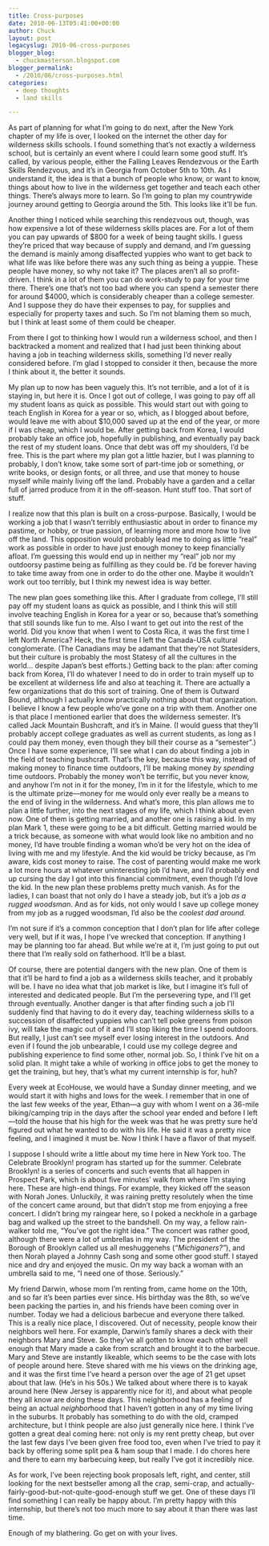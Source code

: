 ```yaml
---
title: Cross-purposes
date: 2010-06-13T05:41:00+00:00
author: Chuck
layout: post
legacyslug: 2010-06-cross-purposes
blogger_blog:
  - chuckmasterson.blogspot.com
blogger_permalink:
  - /2010/06/cross-purposes.html
categories:
  - deep thoughts
  - land skills

---
```

As part of planning for what I’m going to do next, after the New York chapter
of my life is over, I looked on the internet the other day for wilderness
skills schools. I found something that’s not exactly a wilderness school, but
is certainly an event where I could learn some good stuff. It’s called, by
various people, either the Falling Leaves Rendezvous or the Earth Skills
Rendezvous, and it’s in Georgia from October 5th to 10th. As I understand it,
the idea is that a bunch of people who know, or want to know, things about how
to live in the wilderness get together and teach each other things. There’s
always more to learn. So I’m going to plan my countrywide journey around
getting to Georgia around the 5th. This looks like it’ll be fun. 

Another thing I noticed while searching this rendezvous out, though, was how
expensive a lot of these wilderness skills places are. For a lot of them you
can pay upwards of $800 for a week of being taught skills. I guess they’re
priced that way because of supply and demand, and I’m guessing the demand is
mainly among disaffected yuppies who want to get back to what life was like
before there was any such thing as being a yuppie. These people have money, so
why not take it? The places aren’t all so profit-driven. I think in a lot of
them you can do work-study to pay for your time there. There’s one that’s not
too bad where you can spend a semester there for around $4000, which is
considerably cheaper than a college semester. And I suppose they do have their
expenses to pay, for supplies and especially for property taxes and such. So
I’m not blaming them so much, but I think at least some of them could be
cheaper.

From there I got to thinking how I would run a wilderness school, and then I
backtracked a moment and realized that I had just been thinking about having a
job in teaching wilderness skills, something I’d never really considered
before. I’m glad I stopped to consider it then, because the more I think about
it, the better it sounds.

My plan up to now has been vaguely this. It’s not terrible, and a lot of it is
staying in, but here it is. Once I got out of college, I was going to pay off
all my student loans as quick as possible. This would start out with going to
teach English in Korea for a year or so, which, as I blogged about before,
would leave me with about $10,000 saved up at the end of the year, or more if I
was cheap, which I would be. After getting back from Korea, I would probably
take an office job, hopefully in publishing, and eventually pay back the rest
of my student loans. Once that debt was off my shoulders, I’d be free. This is
the part where my plan got a little hazier, but I was planning to probably, I
don’t know, take some sort of part-time job or something, or write books, or
design fonts, or all three, and use that money to house myself while mainly
living off the land. Probably have a garden and a cellar full of jarred produce
from it in the off-season. Hunt stuff too. That sort of stuff.

I realize now that this plan is built on a cross-purpose. Basically, I would be
working a job that I wasn’t terribly enthusiastic about in order to finance my
pastime, or hobby, or true passion, of learning more and more how to live off
the land. This opposition would probably lead me to doing as little “real” work
as possible in order to have just enough money to keep financially afloat. I’m
guessing this would end up in neither my “real” job nor my outdoorsy pastime
being as fulfilling as they could be. I’d be forever having to take time away
from one in order to do the other one. Maybe it wouldn’t work out too terribly,
but I think my newest idea is way better.

The new plan goes something like this. After I graduate from college, I’ll
still pay off my student loans as quick as possible, and I think this will
still involve teaching English in Korea for a year or so, because that’s
something that still sounds like fun to me. Also I want to get out into the
rest of the world. Did you know that when I went to Costa Rica, it was the
first time I left North America? Heck, the first time I left the Canada-USA
cultural conglomerate. (The Canadians may be adamant that they’re not
Statesiders, but their culture is probably the most Statesy of all the cultures
in the world… despite Japan’s best efforts.) Getting back to the plan: after
coming back from Korea, I’ll do whatever I need to do in order to train myself
up to be excellent at wilderness life and also at teaching it. There are
actually a few organizations that do this sort of training. One of them is
Outward Bound, although I actually know practically nothing about that
organization. I believe I know a few people who’ve gone on a trip with them.
Another one is that place I mentioned earlier that does the wilderness
semester. It’s called Jack Mountain Bushcraft, and it’s in Maine. (I would
guess that they’ll probably accept college graduates as well as current
students, as long as I could pay them money, even though they bill their course
as a “semester”.) Once I have some experience, I’ll see what I can do about
finding a job in the field of teaching bushcraft. That’s the key, because this
way, instead of making money to finance time outdoors, I’ll be making money *by
spending* time outdoors. Probably the money won’t be terrific, but you never
know, and anyhow I’m not in it for the money, I’m in it for the lifestyle,
which to me is the ultimate prize—money for me would only ever really be a
means to the end of living in the wilderness. And what’s more, this plan allows
me to plan a little further, into the next stages of my life, which I think
about even now. One of them is getting married, and another one is raising a
kid. In my plan Mark 1, these were going to be a bit difficult. Getting married
would be a trick because, as someone with what would look like no ambition and
no money, I’d have trouble finding a woman who’d be very hot on the idea of
living with me and my lifestyle. And the kid would be tricky because, as I’m
aware, kids cost money to raise. The cost of parenting would make me work a lot
more hours at whatever uninteresting job I’d have, and I’d probably end up
cursing the day I got into this financial commitment, even though I’d love the
kid. In the new plan these problems pretty much vanish. As for the ladies, I
can boast that not only do I have a steady job, but it’s a job *as a rugged
woodsman*. And as for kids, not only would I save up college money from my job
as a rugged woodsman, I’d also be the *coolest dad around.*

I’m not sure if it’s a common conception that I don’t plan for life after
college very well, but if it was, I hope I’ve wrecked that conception. If
anything I may be planning too far ahead. But while we’re at it, I’m just going
to put out there that I’m really sold on fatherhood. It’ll be a blast.

Of course, there are potential dangers with the new plan. One of them is that
it’ll be hard to find a job as a wilderness skills teacher, and it probably
will be. I have no idea what that job market is like, but I imagine it’s full
of interested and dedicated people. But I’m the persevering type, and I’ll get
through eventually. Another danger is that after finding such a job I’ll
suddenly find that having to do it every day, teaching wilderness skills to a
succession of disaffected yuppies who can’t tell poke greens from poison ivy,
will take the magic out of it and I’ll stop liking the time I spend outdoors.
But really, I just can’t see myself ever losing interest in the outdoors. And
even if I found the job unbearable, I could use my college degree and
publishing experience to find some other, normal job. So, I think I’ve hit on a
solid plan. It might take a while of working in office jobs to get the money to
get the training, but hey, that’s what my current internship is for, huh?

Every week at EcoHouse, we would have a Sunday dinner meeting, and we would
start it with highs and lows for the week. I remember that in one of the last
few weeks of the year, Ethan—a guy with whom I went on a 36-mile biking/camping
trip in the days after the school year ended and before I left—told the house
that his high for the week was that he was pretty sure he’d figured out what he
wanted to do with his life. He said it was a pretty nice feeling, and I
imagined it must be. Now I think I have a flavor of that myself.

I suppose I should write a little about my time here in New York too. The
Celebrate Brooklyn! program has started up for the summer. Celebrate Brooklyn!
is a series of concerts and such events that all happen in Prospect Park, which
is about five minutes’ walk from where I’m staying here. These are high-end
things. For example, they kicked off the season with Norah Jones. Unluckily, it
was raining pretty resolutely when the time of the concert came around, but
that didn’t stop me from enjoying a free concert. I didn’t bring my raingear
here, so I poked a neckhole in a garbage bag and walked up the street to the
bandshell. On my way, a fellow rain-walker told me, “You’ve got the right
idea.” The concert was rather good, although there were a lot of umbrellas in
my way. The president of the Borough of Brooklyn called us all meshuggenehs
(*“Michiganers?”*), and then Norah played a Johnny Cash song and some other
good stuff. I stayed nice and dry and enjoyed the music. On my way back a woman
with an umbrella said to me, “I need one of those. Seriously.”

My friend Darwin, whose mom I’m renting from, came home on the 10th, and so far
it’s been parties ever since. His birthday was the 8th, so we’ve been packing
the parties in, and his friends have been coming over in number. Today we had a
delicious barbecue and everyone there talked. This is a really nice place, I
discovered. Out of necessity, people know their neighbors well here. For
example, Darwin’s family shares a deck with their neighbors Mary and Steve. So
they’ve all gotten to know each other well enough that Mary made a cake from
scratch and brought it to the barbecue. Mary and Steve are instantly likeable,
which seems to be the case with lots of people around here. Steve shared with
me his views on the drinking age, and it was the first time I’ve heard a person
over the age of 21 get upset about that law. (He’s in his 50s.) We talked about
where there is to kayak around here (New Jersey is apparently nice for it), and
about what people they all know are doing these days. This neighborhood has a
feeling of being an actual *neighbor*hood that I haven’t gotten in any of my
time living in the suburbs. It probably has something to do with the old,
cramped architecture, but I think people are also just generally nice here. I
think I’ve gotten a great deal coming here: not only is my rent pretty cheap,
but over the last few days I’ve been given free food too, even when I’ve tried
to pay it back by offering some split pea & ham soup that I made. I do chores
here and there to earn my barbecuing keep, but really I’ve got it incredibly
nice.

As for work, I’ve been rejecting book proposals left, right, and center, still
looking for the next bestseller among all the crap, semi-crap, and
actually-fairly-good-but-not-quite-good-enough stuff we get. One of these days
I’ll find something I can really be happy about. I’m pretty happy with this
internship, but there’s not too much more to say about it than there was last
time.

Enough of my blathering. Go get on with your lives.


